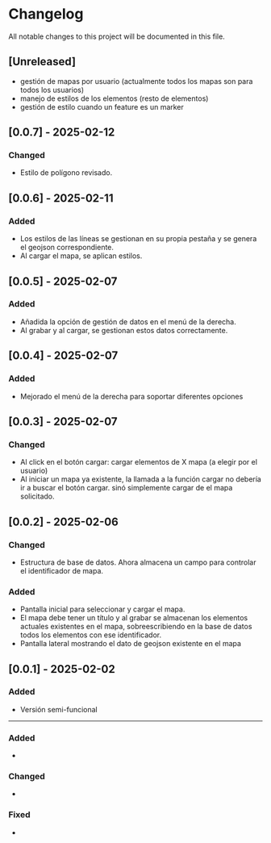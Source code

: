 # Changelog

All notable changes to this project will be documented in this file.

## [Unreleased]
- gestión de mapas por usuario (actualmente todos los mapas son para todos los usuarios)
- manejo de estilos de los elementos (resto de elementos)
- gestión de estilo cuando un feature es un marker

## [0.0.7] - 2025-02-12
### Changed
- Estilo de polígono revisado.

## [0.0.6] - 2025-02-11
### Added
- Los estilos de las líneas se gestionan en su propia pestaña y se genera el geojson correspondiente.
- Al cargar el mapa, se aplican estilos.

## [0.0.5] - 2025-02-07
### Added
- Añadida la opción de gestión de datos en el menú de la derecha.
- Al grabar y al cargar, se gestionan estos datos correctamente.

## [0.0.4] - 2025-02-07
### Added
- Mejorado el menú de la derecha para soportar diferentes opciones

## [0.0.3] - 2025-02-07
### Changed
- Al click en el botón cargar: cargar elementos de X mapa (a elegir por el usuario)
- Al iniciar un mapa ya existente, la llamada a la función cargar no debería ir a buscar el botón cargar. sinó simplemente cargar de el mapa solicitado.

## [0.0.2] - 2025-02-06
### Changed
- Estructura de base de datos. Ahora almacena un campo para controlar el identificador de mapa.
### Added
- Pantalla inicial para seleccionar y cargar el mapa.
- El mapa debe tener un título y al grabar se almacenan los elementos actuales existentes en el mapa, sobreescribiendo en la base de datos todos los elementos con ese identificador.
- Pantalla lateral mostrando el dato de geojson existente en el mapa


## [0.0.1] - 2025-02-02
### Added
- Versión semi-funcional


---

### Added
- 

### Changed
- 

### Fixed
- 

